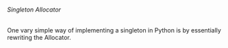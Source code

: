 ###### Singleton Allocator
One vary simple way of implementing a singleton in Python is by essentially rewriting the Allocator.